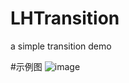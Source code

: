 # LHTransition
a simple transition demo

#示例图
![image](https://github.com/RecheLi/LHTransition/raw/master/example.gif)

